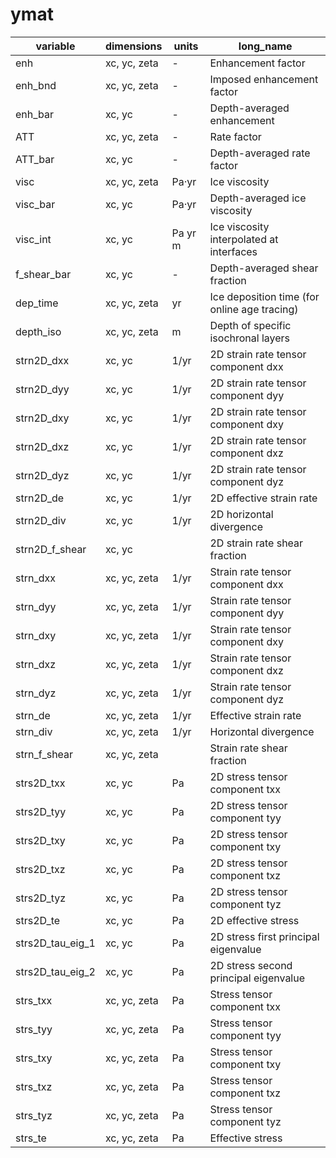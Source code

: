 # ymat

| variable          | dimensions       | units       | long_name                                     |
|-------------------|------------------|-------------|-----------------------------------------------|
| enh               | xc, yc, zeta     | -           | Enhancement factor                            |
| enh_bnd           | xc, yc, zeta     | -           | Imposed enhancement factor                    |
| enh_bar           | xc, yc           | -           | Depth-averaged enhancement                    |
| ATT               | xc, yc, zeta     | -           | Rate factor                                   |
| ATT_bar           | xc, yc           | -           | Depth-averaged rate factor                    |
| visc              | xc, yc, zeta     | Pa·yr       | Ice viscosity                                 |
| visc_bar          | xc, yc           | Pa·yr       | Depth-averaged ice viscosity                  |
| visc_int          | xc, yc           | Pa yr m     | Ice viscosity interpolated at interfaces      |
| f_shear_bar       | xc, yc           | -           | Depth-averaged shear fraction                 |
| dep_time          | xc, yc, zeta     | yr          | Ice deposition time (for online age tracing)  |
| depth_iso         | xc, yc, zeta     | m           | Depth of specific isochronal layers           |
| strn2D_dxx        | xc, yc           | 1/yr        | 2D strain rate tensor component dxx           |
| strn2D_dyy        | xc, yc           | 1/yr        | 2D strain rate tensor component dyy           |
| strn2D_dxy        | xc, yc           | 1/yr        | 2D strain rate tensor component dxy           |
| strn2D_dxz        | xc, yc           | 1/yr        | 2D strain rate tensor component dxz           |
| strn2D_dyz        | xc, yc           | 1/yr        | 2D strain rate tensor component dyz           |
| strn2D_de         | xc, yc           | 1/yr        | 2D effective strain rate                      |
| strn2D_div        | xc, yc           | 1/yr        | 2D horizontal divergence                      |
| strn2D_f_shear    | xc, yc           |             | 2D strain rate shear fraction                 |
| strn_dxx          | xc, yc, zeta     | 1/yr        | Strain rate tensor component dxx              |
| strn_dyy          | xc, yc, zeta     | 1/yr        | Strain rate tensor component dyy              |
| strn_dxy          | xc, yc, zeta     | 1/yr        | Strain rate tensor component dxy              |
| strn_dxz          | xc, yc, zeta     | 1/yr        | Strain rate tensor component dxz              |
| strn_dyz          | xc, yc, zeta     | 1/yr        | Strain rate tensor component dyz              |
| strn_de           | xc, yc, zeta     | 1/yr        | Effective strain rate                         |
| strn_div          | xc, yc, zeta     | 1/yr        | Horizontal divergence                         |
| strn_f_shear      | xc, yc, zeta     |             | Strain rate shear fraction                    |
| strs2D_txx        | xc, yc           | Pa          | 2D stress tensor component txx                |
| strs2D_tyy        | xc, yc           | Pa          | 2D stress tensor component tyy                |
| strs2D_txy        | xc, yc           | Pa          | 2D stress tensor component txy                |
| strs2D_txz        | xc, yc           | Pa          | 2D stress tensor component txz                |
| strs2D_tyz        | xc, yc           | Pa          | 2D stress tensor component tyz                |
| strs2D_te         | xc, yc           | Pa          | 2D effective stress                           |
| strs2D_tau_eig_1  | xc, yc           | Pa          | 2D stress first principal eigenvalue          |
| strs2D_tau_eig_2  | xc, yc           | Pa          | 2D stress second principal eigenvalue         |
| strs_txx          | xc, yc, zeta     | Pa          | Stress tensor component txx                   |
| strs_tyy          | xc, yc, zeta     | Pa          | Stress tensor component tyy                   |
| strs_txy          | xc, yc, zeta     | Pa          | Stress tensor component txy                   |
| strs_txz          | xc, yc, zeta     | Pa          | Stress tensor component txz                   |
| strs_tyz          | xc, yc, zeta     | Pa          | Stress tensor component tyz                   |
| strs_te           | xc, yc, zeta     | Pa          | Effective stress                              |
